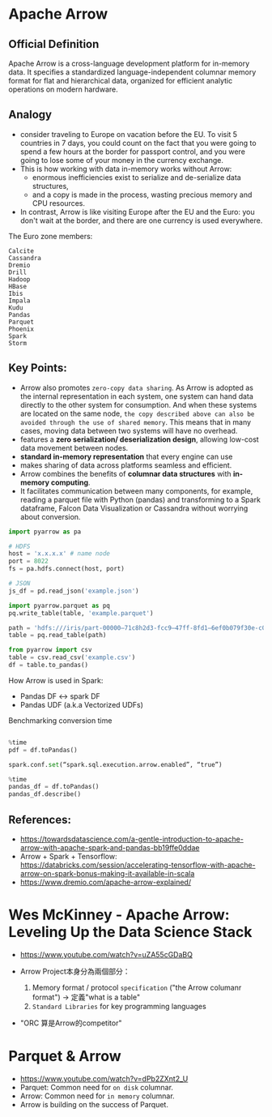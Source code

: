 # Apache Arrow

## Official Definition
Apache Arrow is a cross-language development platform for in-memory data. It specifies a standardized language-independent columnar memory format for flat and hierarchical data, organized for efficient analytic operations on modern hardware.


## Analogy
- consider traveling to Europe on vacation before the EU. To visit 5 countries in 7 days, you could count on the fact that you were going to spend a few hours at the border for passport control, and you were going to lose some of your money in the currency exchange. 
- This is how working with data in-memory works without Arrow: 
    - enormous inefficiencies exist to serialize and de-serialize data structures, 
    - and a copy is made in the process, wasting precious memory and CPU resources. 
- In contrast, Arrow is like visiting Europe after the EU and the Euro: you don't wait at the border, and there are one currency is used everywhere.

The Euro zone members:
```
Calcite
Cassandra
Dremio
Drill
Hadoop
HBase
Ibis
Impala
Kudu
Pandas
Parquet
Phoenix
Spark
Storm
```


## Key Points:
- Arrow also promotes `zero-copy data sharing`. As Arrow is adopted as the internal representation in each system, one system can hand data directly to the other system for consumption. And when these systems are located on the same node, `the copy described above can also be avoided through the use of shared memory`. This means that in many cases, moving data between two systems will have no overhead.
- features a **zero serialization/ deserialization design**, allowing low-cost data movement between nodes.
- **standard in-memory representation** that every engine can use
- makes sharing of data across platforms seamless and efficient.
- Arrow combines the benefits of **columnar data structures** with **in-memory computing**. 
- It facilitates communication between many components, for example, reading a parquet file with Python (pandas) and transforming to a Spark dataframe, Falcon Data Visualization or Cassandra without worrying about conversion.



```python
import pyarrow as pa

# HDFS
host = 'x.x.x.x' # name node
port = 8022
fs = pa.hdfs.connect(host, port)

# JSON
js_df = pd.read_json('example.json')

import pyarrow.parquet as pq
pq.write_table(table, 'example.parquet')

path = 'hdfs:///iris/part-00000–71c8h2d3-fcc9–47ff-8fd1–6ef0b079f30e-c000.snappy.parquet'
table = pq.read_table(path)

from pyarrow import csv
table = csv.read_csv('example.csv')
df = table.to_pandas()
```

How Arrow is used in Spark:
- Pandas DF <-> spark DF
- Pandas UDF (a.k.a Vectorized UDFs)

Benchmarking conversion time
```python

%time 
pdf = df.toPandas()

spark.conf.set(“spark.sql.execution.arrow.enabled”, “true”)

%time 
pandas_df = df.toPandas()
pandas_df.describe()
```


## References:
- https://towardsdatascience.com/a-gentle-introduction-to-apache-arrow-with-apache-spark-and-pandas-bb19ffe0ddae
- Arrow + Spark + Tensorflow: https://databricks.com/session/accelerating-tensorflow-with-apache-arrow-on-spark-bonus-making-it-available-in-scala
- https://www.dremio.com/apache-arrow-explained/


# Wes McKinney - Apache Arrow: Leveling Up the Data Science Stack
- https://www.youtube.com/watch?v=uZA55cGDaBQ


- Arrow Project本身分為兩個部分：
    1. Memory format / protocol `specification` ("the Arrow columanr format")
        -> 定義"what is a table"
    2. `Standard Libraries` for key programming languages
- "ORC 算是Arrow的competitor"

# Parquet & Arrow
- https://www.youtube.com/watch?v=dPb2ZXnt2_U
- Parquet: Common need for `on disk` columnar.
- Arrow: Common need for `in memory` columnar.
- Arrow is building on the success of Parquet.